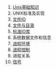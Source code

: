 1. [Unix基础知识](chapter1.md)
1. UNIX标准及实现
1. [文件IO](chapter3.md)
1. [文件与目录](chapter4.md)
1. [标准IO库](chapter5.md)
1. 系统数据文件和信息
1. [进程环境](chapter7.md)
1. [进程控制](chapter8.md)
1. 进程关系
1. [信号](chapter10.md)
